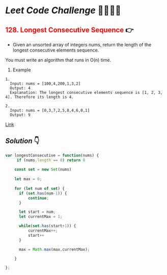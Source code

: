 # **_Leet Code Challenge_** 👨‍💻👩‍💻

## <span style="color:red">128. Longest Consecutive Sequence</span> 👉

- Given an unsorted array of integers nums, return the length of the longest  consecutive elements sequence.

You must write an algorithm that runs in O(n) time.

1. Example
```
1.
  Input: nums = [100,4,200,1,3,2]
  Output: 4
  Explanation: The longest consecutive elements sequence is [1, 2, 3, 4]. Therefore its length is 4.

2.
  Input: nums = [0,3,7,2,5,8,4,6,0,1]
  Output: 9
```


  [Link](https://leetcode.com/problems/longest-consecutive-sequence/)

## _Solution_ 👇

```javascript
var longestConsecutive = function(nums) {
     if (nums.length == 0) return 0
    
    const set = new Set(nums)
    
    let max = 0;
    
    for (let num of set) {
      if (set.has(num-1)) {
          continue;
      }

      let start = num;
      let currentMax = 1;

      while(set.has(start+1)) {
          currentMax++;
          start++
      }

      max = Math.max(max,currentMax);

    }

};
```
